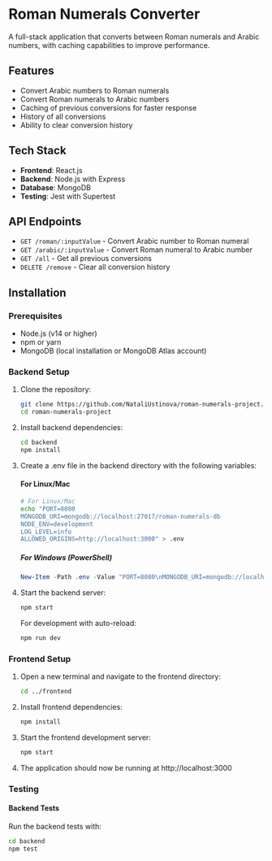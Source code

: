 # Roman Numerals Converter

A full-stack application that converts between Roman numerals and Arabic numbers, with caching capabilities to improve performance.

## Features

- Convert Arabic numbers to Roman numerals
- Convert Roman numerals to Arabic numbers
- Caching of previous conversions for faster response
- History of all conversions
- Ability to clear conversion history

## Tech Stack

- **Frontend**: React.js
- **Backend**: Node.js with Express
- **Database**: MongoDB
- **Testing**: Jest with Supertest

## API Endpoints

- `GET /roman/:inputValue` - Convert Arabic number to Roman numeral
- `GET /arabic/:inputValue` - Convert Roman numeral to Arabic number
- `GET /all` - Get all previous conversions
- `DELETE /remove` - Clear all conversion history

## Installation

### Prerequisites

- Node.js (v14 or higher)
- npm or yarn
- MongoDB (local installation or MongoDB Atlas account)

### Backend Setup

1. Clone the repository:
   ```bash
   git clone https://github.com/NataliUstinova/roman-numerals-project.git
   cd roman-numerals-project
   ```

2. Install backend dependencies:
   ```bash
   cd backend
   npm install
   ```

3. Create a .env file in the backend directory with the following variables:
    #### For Linux/Mac
   ```bash
   # For Linux/Mac
   echo "PORT=8080
   MONGODB_URI=mongodb://localhost:27017/roman-numerals-db
   NODE_ENV=development
   LOG_LEVEL=info
   ALLOWED_ORIGINS=http://localhost:3000" > .env
   ```
  
    ##### For Windows (PowerShell)
    ```PowerShell
    New-Item -Path .env -Value "PORT=8080\nMONGODB_URI=mongodb://localhost:27017/roman-numerals-db\nNODE_ENV=development\nLOG_LEVEL=info\nALLOWED_ORIGINS=http://localhost:3000" -Force
    ```
4. Start the backend server:
   ```bash
   npm start
   ```

   For development with auto-reload:
   ```bash
   npm run dev
   ```

### Frontend Setup

1. Open a new terminal and navigate to the frontend directory:
   ```bash
   cd ../frontend
   ```

2. Install frontend dependencies:
   ```bash
   npm install
   ```

3. Start the frontend development server:
   ```bash
   npm start
   ```

4. The application should now be running at http://localhost:3000

### Testing

#### Backend Tests

Run the backend tests with:
```bash
cd backend
npm test
```